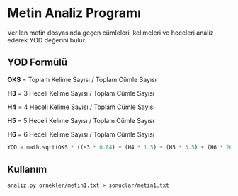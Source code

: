 # Metin Analiz Programı
Verilen metin dosyasında geçen cümleleri, kelimeleri ve heceleri analiz ederek YOD değerini bulur.

## YOD Formülü

__OKS__ = Toplam Kelime Sayısı / Toplam Cümle Sayısı

__H3__ = 3 Heceli Kelime Sayısı / Toplam Cümle Sayısı

__H4__ = 4 Heceli Kelime Sayısı / Toplam Cümle Sayısı

__H5__ = 5 Heceli Kelime Sayısı / Toplam Cümle Sayısı

__H6__ = 6 Heceli Kelime Sayısı / Toplam Cümle Sayısı

``` python
YOD = math.sqrt(OKS * ((H3 * 0.84) + (H4 * 1.5) + (H5 * 3.5) + (H6 * 26.25)))
```
## Kullanım

```
analiz.py ornekler/metin1.txt > sonuclar/metin1.txt
```